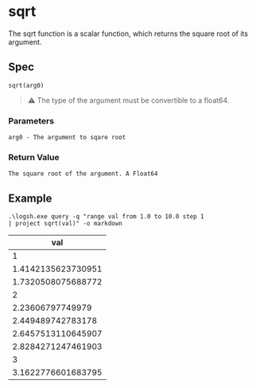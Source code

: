 # sqrt

The sqrt function is a scalar function, which returns the square root of its argument.

## Spec
```
sqrt(arg0)
```

> :warning: The type of the argument must be convertible to a float64.

### Parameters
```
arg0 - The argument to sqare root
```

### Return Value
```
The square root of the argument. A Float64
```

## Example
```kusto
.\logsh.exe query -q "range val from 1.0 to 10.0 step 1
| project sqrt(val)" -o markdown
```
|         val         |
|---------------------|
|          1          |
|  1.4142135623730951 |
|  1.7320508075688772 |
|          2          |
|   2.23606797749979  |
|  2.449489742783178  |
|  2.6457513110645907 |
|  2.8284271247461903 |
|          3          |
|  3.1622776601683795 |